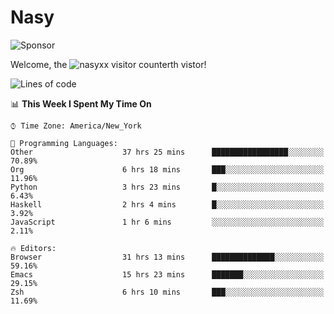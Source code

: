 # Nasy

<!--
<p align="center">
<img height="200" src="https://github-readme-stats.vercel.app/api?username=nasyxx&count_private=true&show_icons=true&theme=dracula&include_all_commits=true"/>
<img height="200" src="https://github-readme-stats.vercel.app/api/top-langs/?username=nasyxx&theme=dracula&hide=html,jupyter+notebook&count_private=true&show_icons=true"/>
</p>

  
----------------
-->

![Sponsor](https://img.shields.io/static/v1.svg?label=Sponsor&message=%E2%9D%A4&logo=GitHub&style=flat&color=pink)
 
Welcome, the ![nasyxx visitor counter](https://count.getloli.com/get/@nasyxx?theme=rule34)th vistor!
 
<!--START_SECTION:waka-->
![Lines of code](https://img.shields.io/badge/From%20Hello%20World%20I%27ve%20Written-599778%20lines%20of%20code-blue)

📊 **This Week I Spent My Time On** 

```text
⌚︎ Time Zone: America/New_York

💬 Programming Languages: 
Other                    37 hrs 25 mins      █████████████████░░░░░░░░   70.89% 
Org                      6 hrs 18 mins       ███░░░░░░░░░░░░░░░░░░░░░░   11.96% 
Python                   3 hrs 23 mins       █░░░░░░░░░░░░░░░░░░░░░░░░   6.43% 
Haskell                  2 hrs 4 mins        █░░░░░░░░░░░░░░░░░░░░░░░░   3.92% 
JavaScript               1 hr 6 mins         ░░░░░░░░░░░░░░░░░░░░░░░░░   2.11%

🔥 Editors: 
Browser                  31 hrs 13 mins      ██████████████░░░░░░░░░░░   59.16% 
Emacs                    15 hrs 23 mins      ███████░░░░░░░░░░░░░░░░░░   29.15% 
Zsh                      6 hrs 10 mins       ███░░░░░░░░░░░░░░░░░░░░░░   11.69%

```


<!--END_SECTION:waka-->

<!-- ![visitors](https://visitor-badge.laobi.icu/badge?page_id=nasyxx.nasyxx) -->
